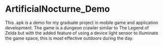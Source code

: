 # ArtificialNocturne_Demo

This .apk is a demo for my graduate project in mobile game and application development. The game is a dungeon crawler similar to The Legend of Zelda but with the added feature of using a device light sensor to illuminate the game space, this is most effective outdoors during the day. 
